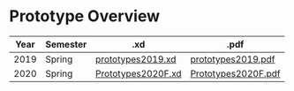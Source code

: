 # Prototype Overview

| **Year** | **Semester** | **.xd**                                  | **.pdf**                                   |
|----------|--------------|------------------------------------------|--------------------------------------------|
| 2019     | Spring       | [prototypes2019.xd](xd/prototypes2019.xd)   | [prototypes2019.pdf](pdf/prototypes2019.pdf)   |
| 2020     | Spring       | [Prototypes2020F.xd](xd/Prototypes2020F.xd) | [Prototypes2020F.pdf](pdf/Prototypes2020F.pdf) |
